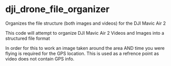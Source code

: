 # dji_drone_file_organizer
Organizes the file structure (both images and videos) for the DJI Mavic Air 2

This code will attempt to organize DJI Mavic Air 2 Videos and Images into a structured file format

In order for this to work an image taken around the area AND time you were flying is required for the GPS location. This is used as a refrence point as video does not contain GPS info.

